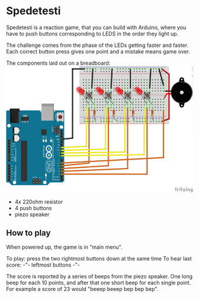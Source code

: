 # Spedetesti

Spedetesti is a reaction game, that you can build with Arduino,
where you have to push buttons corresponding to LEDS in the order they light up.

The challenge comes from the phase of the LEDs getting faster and faster.
Each correct button press gives one point and a mistake means game over.

The components laid out on a breadboard:
![BB](spedepeli_bb.png?raw=true)

- 4x 220ohm resistor
- 4 push buttons
- piezo speaker

## How to play
When powered up, the game is in "main menu".

To play: press the two rightmost buttons down at the same time
To hear last score: -"- leftmost buttons -"-

The score is reported by a series of beeps from the piezo speaker.
One long beep for each 10 points, and after that one short beep for each single point.
For example a score of 23 would "beeep beeep   bep bep bep".
